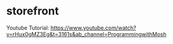 # storefront
Youtube Tutorial: https://www.youtube.com/watch?v=rHux0gMZ3Eg&t=3161s&ab_channel=ProgrammingwithMosh